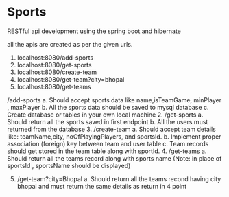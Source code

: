 # Sports
RESTful api development using the spring boot and hibernate

all the apis are created as per the given urls.
1.   localhost:8080/add-sports
2.   localhost:8080/get-sports
3.   localhost:8080/create-team
4.   localhost:8080/get-team?city=bhopal
5.   localhost:8080/get-teams

/add-sports
a. Should accept sports data like name,isTeamGame, minPlayer , maxPlayer
b. All the sports data should be saved to mysql database
c. Create database or tables in your own local machine
2. /get-sports
a. Should return all the sports saved in first endpoint
b. All the users must returned from the database
3. /create-team
a. Should accept team details like: teamName,city, noOfPlayingPlayers, and
sportsId.
b. Implement proper association (foreign) key between team and user table
c. Team records should get stored in the team table along with sportId.
4. /get-teams
a. Should return all the teams record along with sports name (Note: in place of
sportsId , sportsName should be displayed)

5. /get-team?city=Bhopal
a. Should return all the teams recond having city bhopal and must return the
same details as return in 4 point
